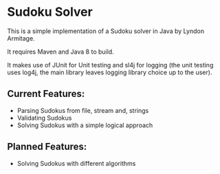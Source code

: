 # Sudoku Solver #

This is a simple implementation of a Sudoku solver in Java by Lyndon Armitage.

It requires Maven and Java 8 to build. 

It makes use of JUnit for Unit testing and sl4j for logging (the unit testing uses log4j, the main library leaves logging library choice up to the user).

## Current Features: ##

- Parsing Sudokus from file, stream and, strings
- Validating Sudokus
- Solving Sudokus with a simple logical approach

## Planned Features: ##

- Solving Sudokus with different algorithms
